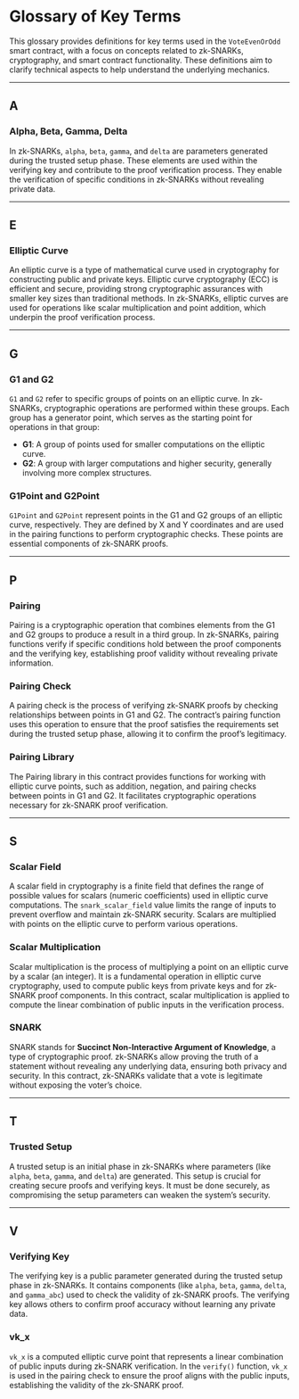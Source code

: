 # Glossary of Key Terms

This glossary provides definitions for key terms used in the `VoteEvenOrOdd` smart contract, with a focus on concepts related to zk-SNARKs, cryptography, and smart contract functionality. These definitions aim to clarify technical aspects to help understand the underlying mechanics.

---

## A

### Alpha, Beta, Gamma, Delta
In zk-SNARKs, `alpha`, `beta`, `gamma`, and `delta` are parameters generated during the trusted setup phase. These elements are used within the verifying key and contribute to the proof verification process. They enable the verification of specific conditions in zk-SNARKs without revealing private data.

---

## E

### Elliptic Curve
An elliptic curve is a type of mathematical curve used in cryptography for constructing public and private keys. Elliptic curve cryptography (ECC) is efficient and secure, providing strong cryptographic assurances with smaller key sizes than traditional methods. In zk-SNARKs, elliptic curves are used for operations like scalar multiplication and point addition, which underpin the proof verification process.

---

## G

### G1 and G2
`G1` and `G2` refer to specific groups of points on an elliptic curve. In zk-SNARKs, cryptographic operations are performed within these groups. Each group has a generator point, which serves as the starting point for operations in that group:
- **G1**: A group of points used for smaller computations on the elliptic curve.
- **G2**: A group with larger computations and higher security, generally involving more complex structures.

### G1Point and G2Point
`G1Point` and `G2Point` represent points in the G1 and G2 groups of an elliptic curve, respectively. They are defined by X and Y coordinates and are used in the pairing functions to perform cryptographic checks. These points are essential components of zk-SNARK proofs.

---

## P

### Pairing
Pairing is a cryptographic operation that combines elements from the G1 and G2 groups to produce a result in a third group. In zk-SNARKs, pairing functions verify if specific conditions hold between the proof components and the verifying key, establishing proof validity without revealing private information.

### Pairing Check
A pairing check is the process of verifying zk-SNARK proofs by checking relationships between points in G1 and G2. The contract’s pairing function uses this operation to ensure that the proof satisfies the requirements set during the trusted setup phase, allowing it to confirm the proof’s legitimacy.

### Pairing Library
The Pairing library in this contract provides functions for working with elliptic curve points, such as addition, negation, and pairing checks between points in G1 and G2. It facilitates cryptographic operations necessary for zk-SNARK proof verification.

---

## S

### Scalar Field
A scalar field in cryptography is a finite field that defines the range of possible values for scalars (numeric coefficients) used in elliptic curve computations. The `snark_scalar_field` value limits the range of inputs to prevent overflow and maintain zk-SNARK security. Scalars are multiplied with points on the elliptic curve to perform various operations.

### Scalar Multiplication
Scalar multiplication is the process of multiplying a point on an elliptic curve by a scalar (an integer). It is a fundamental operation in elliptic curve cryptography, used to compute public keys from private keys and for zk-SNARK proof components. In this contract, scalar multiplication is applied to compute the linear combination of public inputs in the verification process.

### SNARK
SNARK stands for **Succinct Non-Interactive Argument of Knowledge**, a type of cryptographic proof. zk-SNARKs allow proving the truth of a statement without revealing any underlying data, ensuring both privacy and security. In this contract, zk-SNARKs validate that a vote is legitimate without exposing the voter’s choice.

---

## T

### Trusted Setup
A trusted setup is an initial phase in zk-SNARKs where parameters (like `alpha`, `beta`, `gamma`, and `delta`) are generated. This setup is crucial for creating secure proofs and verifying keys. It must be done securely, as compromising the setup parameters can weaken the system’s security.

---

## V

### Verifying Key
The verifying key is a public parameter generated during the trusted setup phase in zk-SNARKs. It contains components (like `alpha`, `beta`, `gamma`, `delta`, and `gamma_abc`) used to check the validity of zk-SNARK proofs. The verifying key allows others to confirm proof accuracy without learning any private data.

### vk_x
`vk_x` is a computed elliptic curve point that represents a linear combination of public inputs during zk-SNARK verification. In the `verify()` function, `vk_x` is used in the pairing check to ensure the proof aligns with the public inputs, establishing the validity of the zk-SNARK proof.
